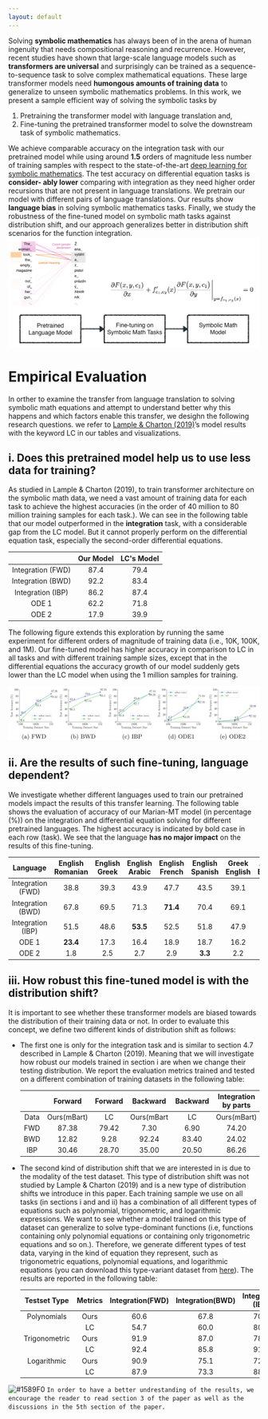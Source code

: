 ```yaml
---
layout: default
---
```


Solving **symbolic mathematics** has always been of in the arena of human
ingenuity that needs compositional reasoning and recurrence. However, recent studies have shown that large-scale language models such as **transformers are universal** and surprisingly can be trained as a sequence-to-sequence
task to solve complex mathematical equations. These large transformer
models need **humongous amounts of training data** to generalize to unseen
symbolic mathematics problems. In this work, we present a sample efficient way of solving the symbolic tasks by 
1. Pretraining the transformer
model with language translation and, 
2. Fine-tuning the pretrained transformer model to solve the downstream task of symbolic mathematics. 

We achieve comparable accuracy on the integration task with our pretrained
model while using around **1.5** orders of magnitude less number of training samples with respect to the state-of-the-art [deep learning for symbolic
mathematics](https://arxiv.org/abs/1912.01412). The test accuracy on differential equation tasks is **consider-
ably lower** comparing with integration as they need higher order recursions
that are not present in language translations. We pretrain our model with
different pairs of language translations. Our results show **language bias**
in solving symbolic mathematics tasks. Finally, we study the robustness
of the fine-tuned model on symbolic math tasks against distribution shift,
and our approach generalizes better in distribution shift scenarios for the
function integration.
![Octocat](assets/SymMath.png)

# Empirical Evaluation
In orther to examine the transfer from language translation to solving
symbolic math equations and attempt to understand better why this happens and which factors enable this transfer, we desighn the following research questions. we refer to [Lample & Charton (2019)](https://arxiv.org/abs/1912.01412)’s model results with the keyword LC in our tables and visualizations.
## i. **Does this pretrained model help us to use less data for training?**
As studied in Lample & Charton (2019), to train transformer architecture on the symbolic
math data, we need a vast amount of training data for each task to achieve the highest
accuracies (in the order of 40 million to 80 million training samples for each task.).  We can see in the following table that our model outperformed
in the **integration** task, with a considerable gap from the LC model. But it cannot properly
perform on the differential equation task, especially the second-order differential equations. 

|                   | Our Model | LC's Model |
|:-----------------:|:---------:|:----------:|
| Integration (FWD) | 87.4    | 79.4     |
| Integration (BWD) | 92.2    | 83.4    |
| Integration (IBP) | 86.2    | 87.4     |
| ODE 1           | 62.2    | 71.8     |
| ODE 2           | 17.9    | 39.9     |

The following figure extends this exploration by running the same experiment for different orders of magnitude
of training data (i.e., 10K, 100K, and 1M).  Our fine-tuned model has higher
accuracy in comparison to LC in all tasks and with different training sample sizes, except
that in the differential equations the accuracy growth of our model suddenly gets lower than
the LC model when using the 1 million samples for training.

![Octocat](assets/acc.png)

## ii. **Are the results of such fine-tuning, language dependent?**
We investigate whether different languages used to train our pretrained models impact the
results of this transfer learning. The following table shows the evaluation of accuracy of our Marian-MT model (in percentage (%)) on the integration and differential equation solving for different pretrained languages. The highest
accuracy is indicated by bold case in each row (task). We see that the language **has no
major impact** on the results of this fine-tuning.

| Language          | English  Romanian | English  Greek | English  Arabic | English  French | English  Spanish | Greek  English | Arabic  English | French  English | Spanish  English |
|:-----------------:|:------------------:|:---------------:|:----------------:|:----------------:|:-----------------:|:---------------:|:----------------:|:----------------:|:-----------------:|
| Integration (FWD) | 38.8             | 39.3          | 43.9           | 47.7           | 43.5            | 39.1          | 43.3           | **50.5**      | 40.4            |
| Integration (BWD) | 67.8             | 69.5          | 71.3           | **71.4**      | 70.4            | 69.1          | 69.3           | 71.2           | 69.9            |
| Integration (IBP) | 51.5             | 48.6          | **53.5**      | 52.5           | 51.8            | 47.9          | 50.7           | 52.7           | 51.7            |
| ODE 1           | **23.4**        | 17.3          | 16.4           | 18.9           | 18.7            | 16.2          | 22.5           | 19.7           | 20.2            |
| ODE 2           | 1.8              | 2.5           | 2.7            | 2.9            | **3.3**        | 2.2           | 2.3            | 2.3            | 2.0             |

## iii. **How robust this fine-tuned model is with the distribution shift?**
It is important to see whether these transformer
models are biased towards the distribution of their training data or not. In order to evaluate
this concept, we define two different kinds of distribution shift as follows:
- The first one is only for the integration task and is similar to section 4.7 described
in Lample & Charton (2019). Meaning that we will investigate how robust our
models trained in section i are when we change their testing distribution. We report the
evaluation metrics trained and tested on a different combination of training datasets
in the following table:

    |  | Forward | Forward | Backward | Backward | Integration by parts | Integration by parts |
    |:---:|:---:|:---:|:---:|:---:|:---:|:---:|
    | Data | Ours(mBart) | LC | Ours(mBart | LC | Ours(mBart) | LC |
    | FWD | 87.38 | 79.42 | 7.30 | 6.90 | 74.20 | 74.10 |
    | BWD | 12.82 | 9.28 | 92.24 | 83.40 | 24.02 | 17.60 |
    | IBP | 30.46 | 28.70 | 35.00 | 20.50 | 86.26 | 87.44 |

- The second kind of distribution shift that we are interested in is due to the modality
of the test dataset. This type of distribution shift was not studied by Lample &
Charton (2019) and is a new type of distribution shifts we introduce in this paper.
Each training sample we use on all tasks (in sections i and and ii) has a combination of all different types of equations such as polynomial, trigonometric, and logarithmic expressions. We want to see whether a model trained on this type of
dataset can generalize to solve type-dominant functions (i.e, functions containing
only polynomial equations or containing only trigonometric equations and so on.).
Therefore, we generate different types of test data, varying in the kind of equation
they represent, such as trigonometric equations, polynomial equations, and logarithmic equations (you can download this type-variant dataset from [here](https://zenodo.org/record/5546440/files/distribution_test.zip?download=1)). The results are reported in the following table:

    | Testset Type | Metrics | Integration(FWD) | Integration(BWD) | Integration (IBP) | ODE 1 | ODE 2 |
    |:---:|:---:|:---:|:---:|:---:|:---:|:---:|
    | Polynomials | Ours | 60.6 | 67.8 | 70.7 | 39.1 | 8.9 |
    |  | LC | 54.7 | 60.0 | 80.1 | 60.6 | 57.9 |
    | Trigonometric | Ours | 91.9 | 87.0 | 78.9 | 48.3 | 10.6 |
    |  | LC | 92.4 | 85.8 | 91.8 | 74.4 | 60.6 |
    | Logarithmic | Ours | 90.9 | 75.1 | 72.4 | 35.9 | 6.8 |
    |  | LC | 87.9 | 73.3 | 88.0 | 75.6 | 72.0 |

![#1589F0](https://via.placeholder.com/15/1589F0/000000?text=+) `In order to have a better undrestanding of the results, we encourage the reader to read section 3 of the paper as well as the discussions in the 5th section of the paper.`

